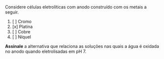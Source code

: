 Considere células eletrolíticas com anodo construído com os metais a seguir.

1. [ ] Cromo
2. [x] Platina
3. [ ] Cobre
4. [ ] Níquel

**Assinale** a alternativa que relaciona as soluções nas quais a água é oxidada no anodo quando eletrolisadas em pH 7.
